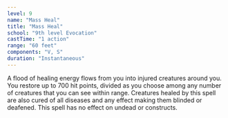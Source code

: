 ```yaml
---
level: 9
name: "Mass Heal"
title: "Mass Heal"
school: "9th level Evocation"
castTime: "1 action"
range: "60 feet"
components: "V, S"
duration: "Instantaneous"
---
```


A flood of healing energy flows from you into injured creatures around you. You restore up to 700 hit points, divided as you choose among any number of creatures that you can see within range. Creatures healed by this spell are also cured of all diseases and any effect making them blinded or deafened. This spell has no effect on undead or constructs.

